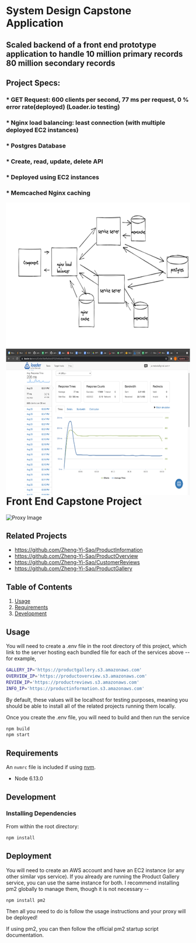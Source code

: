 # System Design Capstone Application

## Scaled backend of a front end prototype application to handle 10 million primary records 80 million secondary records

## Project Specs:

### * GET Request: 600 clients per second, 77 ms per request, 0 % error rate(deployed) (Loader.io testing)
### * Nginx load balancing: least connection (with multiple deployed EC2 instances)
### * Postgres Database
### * Create, read, update, delete API
### * Deployed using EC2 instances
### * Memcached Nginx caching


<a href="url"><img src="systemDesign.png" align="left" height="400px" width="600px"></a>

<a href="url"><img src="600rps.png" align="left" height="400px" width="600px"></a>




<br /> <br /><br /><br /><br /><br /><br /><br /><br /><br /><br /><br /><br /><br /> <br /><br /><br /><br /><br /><br /><br /><br /><br /><br /><br /><br /><br /> <br /><br /><br /><br /><br /><br /><br /><br /><br /><br /><br /><br />

# Front End Capstone Project
![Proxy Image](/proxy%20deployed.PNG)
## Related Projects

  - https://github.com/Zheng-Yi-Sao/ProductInformation
  - https://github.com/Zheng-Yi-Sao/ProductOverview
  - https://github.com/Zheng-Yi-Sao/CustomerReviews
  - https://github.com/Zheng-Yi-Sao/ProductGallery

## Table of Contents

1. [Usage](#Usage)
1. [Requirements](#requirements)
1. [Development](#development)

## Usage

You will need to create a .env file in the root directory of this project, which link to the server hosting each bundled file for each of the services above -- for example,
```sh
GALLERY_IP='https://productgallery.s3.amazonaws.com'
OVERVIEW_IP='https://productoverview.s3.amazonaws.com'
REVIEW_IP='https://productreviews.s3.amazonaws.com'
INFO_IP='https://productinformation.s3.amazonaws.com'
```

By default, these values will be localhost for testing purposes, meaning you should be able to install all of the related projects running them locally.

Once you create the .env file, you will need to build and then run the service
```sh
npm build
npm start
```


## Requirements

An `nvmrc` file is included if using [nvm](https://github.com/creationix/nvm).

- Node 6.13.0

## Development


### Installing Dependencies

From within the root directory:

```sh
npm install
```
## Deployment
You will need to create an AWS account and have an EC2 instance (or any other similar vps service). If you already are running the Product Gallery service, you can use the same instance for both. I recommend installing pm2 globally to manage them, though it is not necessary --
```sh
npm install pm2
```

Then all you need to do is follow the usage instructions and your proxy will be deployed!

If using pm2, you can then follow the official pm2 startup script documentation.

